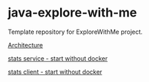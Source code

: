 # java-explore-with-me
Template repository for ExploreWithMe project.

[Architecture](emw-architecture.png)

[stats service - start without docker](stats-service-parent/stats-service/HELP.md)

[stats client - start without docker](stats-service-parent/stats-client/HELP.md)
